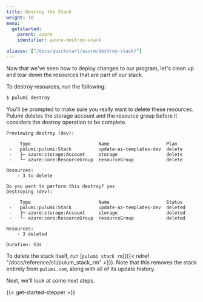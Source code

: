 ```yaml
---
title: Destroy the Stack
weight: 10
menu:
  getstarted:
    parent: azure
    identifier: azure-destroy-stack

aliases: ["/docs/quickstart/azure/destroy-stack/"]
---
```


Now that we've seen how to deploy changes to our program, let's clean up and tear down the resources that are part of our stack.

To destroy resources, run the following:

```bash
$ pulumi destroy
```

You'll be prompted to make sure you really want to delete these resources. Pulumi deletes the storage account and the resource group before it considers the destroy operation to be complete.

```
Previewing destroy (dev):

     Type                         Name                     Plan
 -   pulumi:pulumi:Stack          update-az-templates-dev  delete
 -   ├─ azure:storage:Account     storage                  delete
 -   └─ azure:core:ResourceGroup  resourceGroup            delete

Resources:
    - 3 to delete

Do you want to perform this destroy? yes
Destroying (dev):

     Type                         Name                     Status
 -   pulumi:pulumi:Stack          update-az-templates-dev  deleted
 -   ├─ azure:storage:Account     storage                  deleted
 -   └─ azure:core:ResourceGroup  resourceGroup            deleted

Resources:
    - 3 deleted

Duration: 53s
```

To delete the stack itself, run [`pulumi stack rm`]({{< relref "/docs/reference/cli/pulum_stack_rm" >}}).
Note that this removes the stack entirely from `pulumi.com`, along with all of its update history.

Next, we'll look at some next steps.

{{< get-started-stepper >}}
